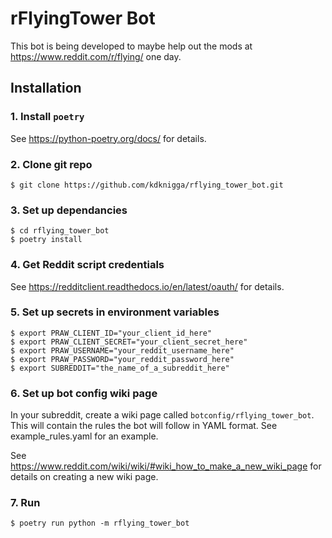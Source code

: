 # rFlyingTower Bot

This bot is being developed to maybe help out the mods at https://www.reddit.com/r/flying/ one day.

## Installation
### 1. Install `poetry`
See https://python-poetry.org/docs/ for details.

### 2. Clone git repo
```
$ git clone https://github.com/kdknigga/rflying_tower_bot.git
```

### 3. Set up dependancies
```
$ cd rflying_tower_bot
$ poetry install
```

### 4. Get Reddit script credentials
See https://redditclient.readthedocs.io/en/latest/oauth/ for details.

### 5. Set up secrets in environment variables
```
$ export PRAW_CLIENT_ID="your_client_id_here"
$ export PRAW_CLIENT_SECRET="your_client_secret_here"
$ export PRAW_USERNAME="your_reddit_username_here"
$ export PRAW_PASSWORD="your_reddit_password_here"
$ export SUBREDDIT="the_name_of_a_subreddit_here"
```

### 6. Set up bot config wiki page
In your subreddit, create a wiki page called `botconfig/rflying_tower_bot`.  This will contain the rules the bot will follow in YAML format.  See example_rules.yaml for an example.

See https://www.reddit.com/wiki/wiki/#wiki_how_to_make_a_new_wiki_page for details on creating a new wiki page.

### 7. Run
```
$ poetry run python -m rflying_tower_bot
```

